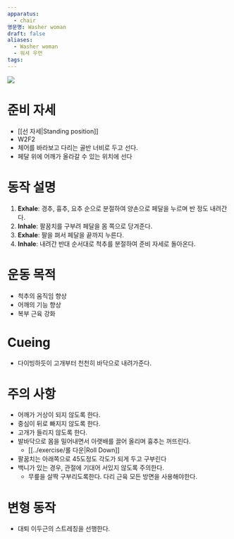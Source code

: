 ```yaml
---
apparatus:
  - chair
영문명: Washer woman
draft: false
aliases:
  - Washer woman
  - 워셔 우먼
tags:
---
```

![](https://youtu.be/kmxRjtGHYBo?si=iyEobZoVtcZu8HTJ)

# 준비 자세
- [[선 자세|Standing position]]
- W2F2
- 체어를 바라보고 다리는 골반 너비로 두고 선다.
- 페달 위에 어깨가 올라갈 수 있는 위치에 선다

# 동작 설명

1. **Exhale**: 경추, 흉추, 요추 순으로 분절하여 양손으로 페달을 누르며 반 정도 내려간다.
2. **Inhale**: 팔꿈치를 구부려 페달을 몸 쪽으로 당겨준다.
3. **Exhale**: 팔을 펴서 페달을 끝까지 누른다.
4. **Inhale**: 내려간 반대 순서대로 척추를 분절하여 준비 자세로 돌아온다.

# 운동 목적

- 척추의 움직임 향상
- 어깨의 기능 향상
- 복부 근육 강화

# Cueing

- 다이빙하듯이 고개부터 천천히 바닥으로 내려가준다.

# 주의 사항

- 어깨가 거상이 되지 않도록 한다.
- 중심이 뒤로 빠지지 않도록 한다.
- 고개가 들리지 않도록 한다.
- 발바닥으로 몸을 밀어내면서 아랫배를 끌어 올리며 흉추는 꺼뜨린다.
	- [[../exercise/롤 다운|Roll Down]]
- 팔꿈치는 아래쪽으로 45도정도 각도가 되게 두고 구부린다
- 백니가 있는 경우, 관절에 기대어 서있지 않도록 주의한다. 
	- 무릎을 살짝 구부리도록한다. 다리 근육 모든 방면을 사용해야한다.

# 변형 동작

- 대퇴 이두근의 스트레칭을 선행한다.
